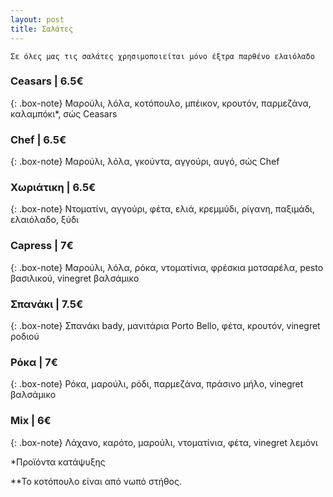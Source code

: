 ```yaml
---
layout: post
title: Σαλάτες
---
```


`Σε όλες μας τις σαλάτες χρησιμοποιείται μόνο έξτρα παρθένο ελαιόλαδο`

### Ceasars | 6.5€

{: .box-note}
Μαρούλι, λόλα, κοτόπουλο, μπέικον, κρουτόν, παρμεζάνα, καλαμπόκι*, σώς Ceasars

### Chef | 6.5€

{: .box-note}
Μαρούλι, λόλα, γκούντα, αγγούρι, αυγό, σώς Chef

### Χωριάτικη | 6.5€

{: .box-note}
Ντοματίνι, αγγούρι, φέτα,  ελιά, κρεμμύδι, ρίγανη, παξιμάδι, ελαιόλαδο, ξύδι

### Capress | 7€

{: .box-note}
Μαρούλι, λόλα, ρόκα, ντοματίνια, φρέσκια μοτσαρέλα, pesto βασιλικού, vinegret βαλσάμικο

### Σπανάκι | 7.5€

{: .box-note}
Σπανάκι bady, μανιτάρια Porto Bello, φέτα, κρουτόν, vinegret ροδιού

### Ρόκα | 7€

{: .box-note}
Ρόκα, μαρούλι, ρόδι, παρμεζάνα, πράσινο μήλο, vinegret βαλσάμικο

### Mix | 6€

{: .box-note}
Λάχανο, καρότο, μαρούλι, ντοματίνια, φέτα, vinegret λεμόνι


*Προϊόντα κατάψυξης

**Το κοτόπουλο είναι από νωπό στήθος.
